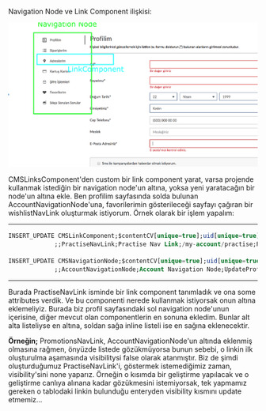 Navigation Node ve Link Component ilişkisi:

![alt text](https://github.com/cantanert/Hybris-Documentation/blob/master/w.png "")

  CMSLinksComponent'den custom bir link component yarat, varsa projende kullanmak istediğin bir  navigation node'un altına, 
yoksa yeni yaratacağın bir node'un altına ekle. Ben profilim sayfasında solda bulunan AccountNavigationNode'una, favorilerimin
gösterileceği sayfayı çağıran bir wishlistNavLink oluşturmak istiyorum. Örnek olarak bir işlem yapalım:

___________________________________________________________________________________________________________________________________________________________________________________________________________________________________________________________
 ```SQL
INSERT_UPDATE CMSLinkComponent;$contentCV[unique=true];uid[unique=true];name;url;&linkRef; &componentRef;styleAttributes;target(code)[default='sameWindow'];visible[default=true];external[default=false];desktopOnly[default=true]; HaveImageAndTitle[default=false] 
              ;;PractiseNavLink;Practise Nav Link;/my-account/practise;PractiseNavLink;PractiseNavLink;pratik;;true;;;                                                                                                                                                
                                                                                                                                                                                                                                                         
 INSERT_UPDATE CMSNavigationNode;$contentCV[unique=true];uid[unique=true];name;links(&linkRef);parent(uid, $contentCV);visible[default=true];&nodeRef                                                                                               
              ;;AccountNavigationNode;Account Navigation Node;UpdateProfileNavLink,OrderHistoryNavLink,AddressBookNavLink,CardNavLink,UpdatePasswordNavLink,PromotionsNavLink,FAQNavLink,PractiseNavLink;SiteRootNode;;MaviAccountNavigationNode;                                                                

```
_________________________________________________________________________________________________________________________________________________________________________________________________________________________________________________________

  Burada PractiseNavLink isminde bir link component tanımladık ve ona some attributes verdik. Ve bu componenti nerede kullanmak 
istiyorsak onun altına eklemeliyiz. Burada biz profil sayfasındaki sol navigation node'unun içerisine, diğer mevcut olan 
componentlerin en sonuna ekledim. Bunlar alt alta listeliyse en altına, soldan sağa inline listeli ise en sağına eklenecektir. 

  __Örneğin;__ PromotionsNavLink, AccountNavigationNode'un altında eklenmiş olmasına rağmen, önyüzde listede gözükmüyorsa bunun 
sebebi, o linkin ilk oluşturulma aşamasında visibilitysi false olarak atanmıştır. Biz de şimdi oluşturduğumuz PractiseNavLink'i,
göstermek istemediğimiz zaman, visibility'sini none yaparız. Örneğin o kısımda bir geliştirme yapılacak ve o geliştirme canlıya 
alınana kadar gözükmesini istemiyorsak, tek yapmamız gereken o tablodaki linkin bulunduğu enteryden visibility kısmını update 
etmemiz...



